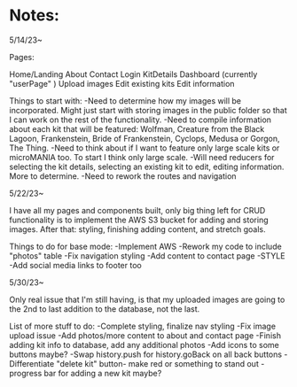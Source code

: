 <h1> Notes: </h1>

5/14/23~ 

Pages: 

Home/Landing
About
Contact
Login
KitDetails 
Dashboard  (currently "userPage" )
Upload images
Edit existing kits
Edit information

Things to start with:
-Need to determine how my images will be incorporated. Might just start with storing images in the public folder so that I can work on the rest of the functionality. 
-Need to compile information about each kit that will be featured: Wolfman, Creature from the Black Lagoon, Frankenstein, Bride of Frankenstein, Cyclops, Medusa or Gorgon, The Thing. 
-Need to think about if I want to feature only large scale kits or microMANIA too. To start I think only large scale. 
-Will need reducers for selecting the kit details, selecting an existing kit to edit, editing information. More to determine.
-Need to rework the routes and navigation 

5/22/23~

I have all my pages and components built, only big thing left for CRUD functionality is to implement the AWS S3 bucket for adding and storing images. After that: styling, finishing adding content, and stretch goals.

Things to do for base mode:
-Implement AWS
-Rework my code to include "photos" table
-Fix navigation styling
-Add content to contact page
-STYLE
-Add social media links to footer too

5/30/23~

Only real issue that I'm still having, is that my uploaded images are going to the 2nd to last addition to the database, not the last. 

List of more stuff to do:
-Complete styling, finalize nav styling
-Fix image upload issue
-Add photos/more content to about and contact page
-Finish adding kit info to database, add any additional photos
-Add icons to some buttons maybe?
-Swap history.push for history.goBack on all back buttons
-Differentiate "delete kit" button- make red or something to stand out 
-progress bar for adding a new kit maybe? 
